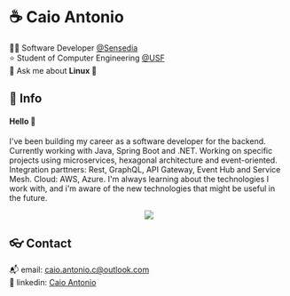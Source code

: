 # :coffee: Caio Antonio

:technologist: Software Developer [@Sensedia](https://github.com/Sensedia)  
:star: Student of Computer Engineering [@USF](https://www.usf.edu.br/)  
💬 Ask me about **Linux 🐧**

## :speech_balloon: Info

#### Hello :wave:

I've been building my career as a software developer for the backend. Currently working with Java, Spring Boot and .NET. Working on specific projects using microservices, hexagonal architecture and event-oriented. Integration parttners: Rest, GraphQL, API Gateway, Event Hub and Service Mesh. Cloud: AWS, Azure. I'm always learning about the technologies I work with, and i'm aware of the new technologies that might be useful in the future.

<div align="center">
  <img src="https://github-readme-stats.vercel.app/api/top-langs/?count_private=true&username=ca1o19c&layout=compact&theme=radical"/> 
</div>

## :eyeglasses: Contact

:mailbox_with_mail: email: [caio.antonio.c@outlook.com](mailto:caiocichetti08@gmail.com)  
:link: linkedin: [Caio Antonio](https://www.linkedin.com/in/caio-antonio-cichetti-roberto/)

